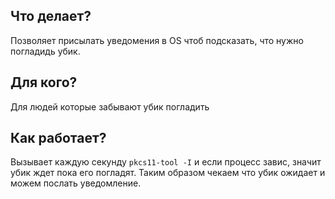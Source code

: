 ## Что делает?

Позволяет присылать уведомения в OS чтоб подсказать, что нужно погладидь убик.

## Для кого?

Для людей которые забывают убик погладить

## Как работает?

Вызывает каждую секунду `pkcs11-tool -I` и если процесс завис, значит убик ждет пока его погладят. Таким образом чекаем что убик ожидает и можем послать уведомление.